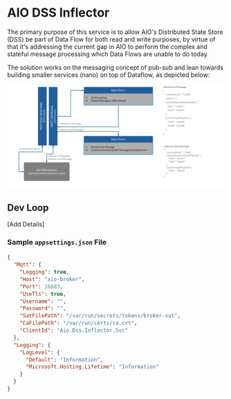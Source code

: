 # AIO DSS Inflector

The primary purpose of this service is to allow AIO's Distributed State Store (DSS) be part of Data Flow for both read and write purposes, by virtue of that it's addressing the current gap in AIO to perform the complex and stateful message processing which Data Flows are unable to do today.

The solution works on the messaging concept of pub-sub and lean towards building smaller services (nano) on top of Dataflow, as depicted below:

![AIO DSS Inflector](docs/media/aio-dss-inflector.png)

## Dev Loop

[Add Details]

### Sample `appsettings.json` File

```json
{
  "Mqtt": {
    "Logging": true,
    "Host": "aio-broker",
    "Port": 18883,
    "UseTls": true,
    "Username": "",
    "Password": "",
    "SatFilePath": "/var/run/secrets/tokens/broker-sat",
    "CaFilePath": "/var/run/certs/ca.crt",
    "ClientId": "Aio.Dss.Inflector.Svc"
  },
  "Logging": {
    "LogLevel": {
      "Default": "Information",
      "Microsoft.Hosting.Lifetime": "Information"
    }
  }
}
```
